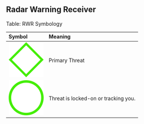 ## Radar Warning Receiver

Table: RWR Symbology

Symbol | Meaning
:-|:-
![](./rwr/primary-threat.svg) | Primary Threat
![](./rwr/threat-locked.svg) | Threat is locked-on or tracking you.



